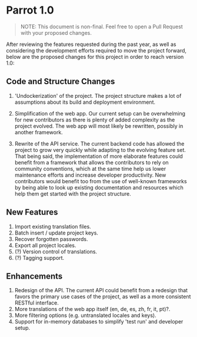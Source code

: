 # Parrot 1.0

> NOTE: This document is non-final. Feel free to open a Pull Request with your proposed changes.

After reviewing the features requested during the past year, as well as considering the development efforts required to move the project forward, below are the proposed changes for this project in order to reach version 1.0:

## Code and Structure Changes

1. 'Undockerization' of the project. The project structure makes a lot of assumptions about its build and deployment environment.

2. Simplification of the web app. Our current setup can be overwhelming for new contributors as there is plenty of added complexity as the project evolved. The web app will most likely be rewritten, possibly in another framework.

3. Rewrite of the API service. The current backend code has allowed the project to grow very quickly while adapting to the evolving feature set. That being said, the implementation of more elaborate features could benefit from a framework that allows the contributors to rely on community conventions, which at the same time help us lower maintenance efforts and increase developer productivity. New contributors would benefit too from the use of well-known frameworks by being able to look up existing documentation and resources which help them get started with the project structure.

## New Features

1. Import existing translation files.
2. Batch insert / update project keys.
3. Recover forgotten passwords.
4. Export all project locales.
5. (?) Version control of translations.
5. (?) Tagging support.

## Enhancements

1. Redesign of the API. The current API could benefit from a redesign that favors the primary use cases of the project, as well as a more consistent RESTful interface.
2. More translations of the web app itself (en, de, es, zh, fr, it, pt)?.
3. More filtering options (e.g. untranslated locales and keys).
4. Support for in-memory databases to simplify 'test run' and developer setup.
